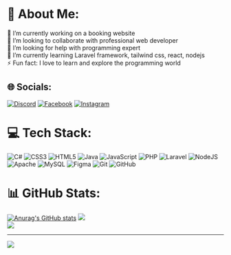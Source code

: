 # 💫 About Me:
🔭 I’m currently working on a booking website<br>👯 I’m looking to collaborate with professional web developer<br>🤝 I’m looking for help with programming expert<br>🌱 I’m currently learning Laravel framework, tailwind css, react, nodejs<br>⚡ Fun fact: I love to learn and explore the programming world


## 🌐 Socials:
[![Discord](https://img.shields.io/badge/Discord-%237289DA.svg?logo=discord&logoColor=white)](https://discord.gg/abys5788) [![Facebook](https://img.shields.io/badge/Facebook-%231877F2.svg?logo=Facebook&logoColor=white)](https://facebook.com/elmr.vrqz) [![Instagram](https://img.shields.io/badge/Instagram-%23E4405F.svg?logo=Instagram&logoColor=white)](https://instagram.com/elmr.vrqz) 

# 💻 Tech Stack:
![C#](https://img.shields.io/badge/c%23-%23239120.svg?style=for-the-badge&logo=csharp&logoColor=white) ![CSS3](https://img.shields.io/badge/css3-%231572B6.svg?style=for-the-badge&logo=css3&logoColor=white) ![HTML5](https://img.shields.io/badge/html5-%23E34F26.svg?style=for-the-badge&logo=html5&logoColor=white) ![Java](https://img.shields.io/badge/java-%23ED8B00.svg?style=for-the-badge&logo=openjdk&logoColor=white) ![JavaScript](https://img.shields.io/badge/javascript-%23323330.svg?style=for-the-badge&logo=javascript&logoColor=%23F7DF1E) ![PHP](https://img.shields.io/badge/php-%23777BB4.svg?style=for-the-badge&logo=php&logoColor=white) ![Laravel](https://img.shields.io/badge/laravel-%23FF2D20.svg?style=for-the-badge&logo=laravel&logoColor=white) ![NodeJS](https://img.shields.io/badge/node.js-6DA55F?style=for-the-badge&logo=node.js&logoColor=white) ![Apache](https://img.shields.io/badge/apache-%23D42029.svg?style=for-the-badge&logo=apache&logoColor=white) ![MySQL](https://img.shields.io/badge/mysql-4479A1.svg?style=for-the-badge&logo=mysql&logoColor=white) ![Figma](https://img.shields.io/badge/figma-%23F24E1E.svg?style=for-the-badge&logo=figma&logoColor=white) ![Git](https://img.shields.io/badge/git-%23F05033.svg?style=for-the-badge&logo=git&logoColor=white) ![GitHub](https://img.shields.io/badge/github-%23121011.svg?style=for-the-badge&logo=github&logoColor=white)
# 📊 GitHub Stats:
[![Anurag's GitHub stats](https://github-readme-stats.vercel.app/api?username=schizo697)](https://github.com/anuraghazra/github-readme-stats)
![](https://github-readme-streak-stats.herokuapp.com/?user=schizo697&theme=dark&hide_border=false)<br/>
![](https://github-readme-stats.vercel.app/api/top-langs/?username=schizo697&theme=dark&hide_border=false&include_all_commits=false&count_private=false&layout=compact)

---
[![](https://visitcount.itsvg.in/api?id=schizo697&icon=0&color=0)](https://visitcount.itsvg.in)

<!-- Proudly created with GPRM ( https://gprm.itsvg.in ) -->
